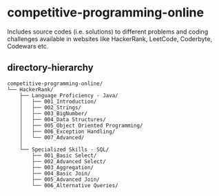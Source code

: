 # competitive-programming-online
Includes source codes (i.e. solutions) to different problems and coding challenges available in websites like HackerRank, LeetCode, Coderbyte, Codewars etc.

## directory-hierarchy
```text
competitive-programming-online/
└── HackerRank/
    ├── Language Proficiency - Java/
    │   ├── 001_Introduction/
    │   ├── 002_Strings/
    │   ├── 003_BigNumber/
    │   ├── 004_Data Structures/
    │   ├── 005_Object Oriented Programming/
    │   ├── 006_Exception Handling/
    │   └── 007_Advanced/
    │
    └── Specialized Skills - SQL/
        ├── 001_Basic Select/
        ├── 002_Advanced Select/
        ├── 003_Aggregation/
        ├── 004_Basic Join/
        ├── 005_Advanced Join/
        └── 006_Alternative Queries/
```
